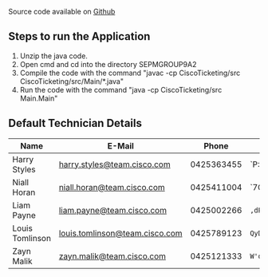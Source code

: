 Source code available on [Github](https://github.com/CorbinCoder/SEPMGROUP9A2)

## Steps to run the Application
1. Unzip the java code.
2. Open cmd and cd into the directory SEPMGROUP9A2
3. Compile the code with the command "javac -cp CiscoTicketing/src CiscoTicketing/src/Main/*.java"
4. Run the code with the command "java -cp CiscoTicketing/src Main.Main"

## Default Technician Details
| Name            | E-Mail                         | Phone      | Password                | Level |
| --------------- | ------------------------------ | ---------- | ----------------------- | ----- |
| Harry Styles    | harry.styles@team.cisco.com    | 0425363455 | `P:"/|"\)1pgi*{tCe#0.` | One   |
| Niall Horan     | niall.horan@team.cisco.com     | 0425411004 | `7O7|dYH4PbogT?_P&<Hp` | One   |
| Liam Payne      | liam.payne@team.cisco.com      | 0425002266 | `,dP"_sUQ\EklO(0s+37c`  | One   |
| Louis Tomlinson | louis.tomlinson@team.cisco.com | 0425789123 | `QyDgn2a{1r&5"F}LIXX&`  | Two   |
| Zayn Malik      | zayn.malik@team.cisco.com      | 0425121333 | `W'oA%m%QV#TtYlc*Q_9_`  | Two   |
